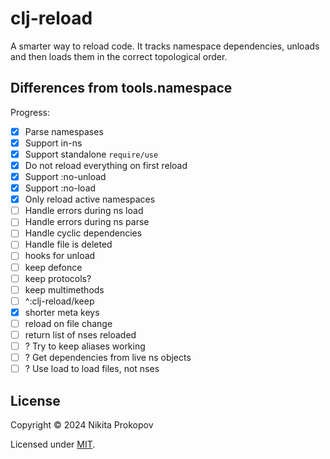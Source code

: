 # clj-reload

A smarter way to reload code. It tracks namespace dependencies, unloads and then loads them in the correct topological order.

## Differences from tools.namespace

Progress:

- [x] Parse namespases
- [x] Support in-ns
- [x] Support standalone `require/use`
- [x] Do not reload everything on first reload
- [x] Support :no-unload
- [x] Support :no-load
- [x] Only reload active namespaces
- [ ] Handle errors during ns load
- [ ] Handle errors during ns parse
- [ ] Handle cyclic dependencies
- [ ] Handle file is deleted
- [ ] hooks for unload
- [ ] keep defonce
- [ ] keep protocols?
- [ ] keep multimethods
- [ ] ^:clj-reload/keep
- [x] shorter meta keys
- [ ] reload on file change
- [ ] return list of nses reloaded
- [ ] ? Try to keep aliases working
- [ ] ? Get dependencies from live ns objects
- [ ] ? Use load to load files, not nses

## License

Copyright © 2024 Nikita Prokopov

Licensed under [MIT](LICENSE).
